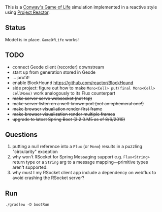 This is a [Conway's Game of Life](https://en.wikipedia.org/wiki/Conway%27s_Game_of_Life) simulation implemented in a reactive style using [Project Reactor](https://projectreactor.io/).

## Status

Model is in place. `GameOfLife` works!

## TODO

* connect Geode client (recorder) downstream
* start up from generation stored in Geode 
* &hellip; profit!
* enable BlockHound https://github.com/reactor/BlockHound
* side project: figure out how to make `Mono<Cell> put(final Mono<Cell> cellMono)` work analogously to its Flux counterpart
* ~~make server serve websocket (not tcp)~~
* ~~make server listen on a well-known port (not an ephemeral one!)~~
* ~~make browser visualiation render first frame~~
* ~~make browser visualization render multiple frames~~
* ~~upgrade to latest Spring Boot (2.2.0.M5 as of 8/6/2019)~~

## Questions

1. putting a null reference into a `Flux` (or `Mono`) results in a puzzling "circularity" exception
2. why won't RSocket for Spring Messaging support e.g. `Flux<String>` return type or a `String` arg to a message mapping&mdash;primitive types aren't supported.
3. why must I my RSocket client app include a dependency on webflux to avoid crashing the RSocket server?

## Run

`./gradlew -D bootRun `